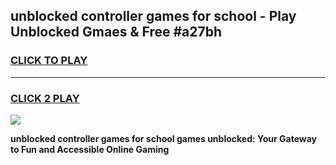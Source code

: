 
## unblocked controller games for school - Play Unblocked Gmaes & Free #a27bh
<h3>
<a href="https://news.freeplayer.one?title=unblocked_controller_games_for_school&ref=27F">CLICK TO PLAY</a></h3>
<hr>

<h3>
<a href="https://news.freeplayer.one?title=unblocked_controller_games_for_school&ref=27F">CLICK 2 PLAY</a>
  
</h3>

<a href="https://news.freeplayer.one?title=unblocked_controller_games_for_school&ref=27F/"><img src="https://clearcache.store/games.png"></a>


**unblocked controller games for school games unblocked: Your Gateway to Fun and Accessible Online Gaming**
